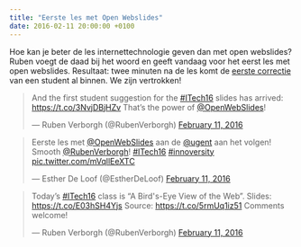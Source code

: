 ```yaml
---
title: "Eerste les met Open Webslides"
date: 2016-02-11 20:00:00 +0100
---
```

Hoe kan je beter de les internettechnologie geven dan met open webslides?
Ruben voegt de daad bij het woord en geeft vandaag voor het eerst les met open webslides.
Resultaat: twee minuten na de les komt de [eerste correctie](https://github.com/RubenVerborgh/WebFundamentals/pull/1) van een student al binnen.
We zijn vertrokken!

<blockquote class="twitter-tweet" data-lang="en"><p lang="en" dir="ltr">And the first student suggestion for the <a href="https://twitter.com/hashtag/ITech16?src=hash">#ITech16</a> slides has arrived: <a href="https://t.co/3NvjDBjHZv">https://t.co/3NvjDBjHZv</a> That’s the power of <a href="https://twitter.com/OpenWebSlides">@OpenWebSlides</a>!</p>&mdash; Ruben Verborgh (@RubenVerborgh) <a href="https://twitter.com/RubenVerborgh/status/697734435102392320">February 11, 2016</a></blockquote>
<script async src="//platform.twitter.com/widgets.js" charset="utf-8"></script>

<blockquote class="twitter-tweet" data-lang="en"><p lang="nl" dir="ltr">Eerste les met <a href="https://twitter.com/OpenWebSlides">@OpenWebSlides</a> aan de <a href="https://twitter.com/ugent">@ugent</a> aan het volgen! Smooth <a href="https://twitter.com/RubenVerborgh">@RubenVerborgh</a>! <a href="https://twitter.com/hashtag/ITech16?src=hash">#ITech16</a> <a href="https://twitter.com/hashtag/innoversity?src=hash">#innoversity</a> <a href="https://t.co/mVqllEeXTC">pic.twitter.com/mVqllEeXTC</a></p>&mdash; Esther De Loof (@EstherDeLoof) <a href="https://twitter.com/EstherDeLoof/status/697695411356749824">February 11, 2016</a></blockquote>
<script async src="//platform.twitter.com/widgets.js" charset="utf-8"></script>

<blockquote class="twitter-tweet" data-lang="en"><p lang="en" dir="ltr">Today’s <a href="https://twitter.com/hashtag/ITech16?src=hash">#ITech16</a> class is “A Bird&#39;s-Eye View of the Web”. Slides: <a href="https://t.co/E03hSH4Yjs">https://t.co/E03hSH4Yjs</a> Source: <a href="https://t.co/5rmUq1iz51">https://t.co/5rmUq1iz51</a> Comments welcome!</p>&mdash; Ruben Verborgh (@RubenVerborgh) <a href="https://twitter.com/RubenVerborgh/status/697681570623311873">February 11, 2016</a></blockquote>
<script async src="//platform.twitter.com/widgets.js" charset="utf-8"></script>
